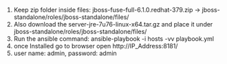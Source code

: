 1. Keep zip folder inside files: jboss-fuse-full-6.1.0.redhat-379.zip -> jboss-standalone/roles/jboss-standalone/files/
2. Also download the server-jre-7u76-linux-x64.tar.gz and place it under jboss-standalone/roles/jboss-standalone/files/ 
2. Run the ansible command: ansible-playbook -i hosts -vv playbook.yml
3. once Installed go to browser open http://IP_Address:8181/
4. user name: admin, password: admin

